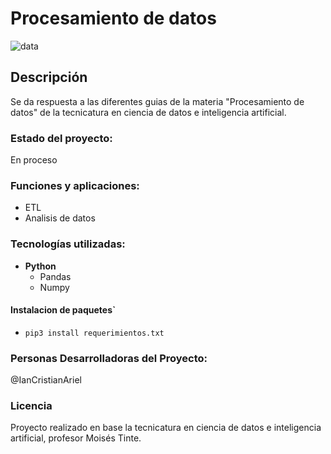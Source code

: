 # Procesamiento de datos
![data](https://raw.githubusercontent.com/ianCristianAriel/procesamiento_datos/main/bigdata.jpg)

## Descripción
Se da respuesta a las diferentes guias de la materia "Procesamiento de datos" de la tecnicatura en ciencia de datos e inteligencia artificial.

### Estado del proyecto:
En proceso

### Funciones y aplicaciones:
- ETL
- Analisis de datos

### Tecnologías utilizadas:
- **Python**
  - Pandas
  - Numpy

#### Instalacion de paquetes`
- `pip3 install requerimientos.txt`

### Personas Desarrolladoras del Proyecto:
@IanCristianAriel

### Licencia
Proyecto realizado en base la tecnicatura en ciencia de datos e inteligencia artificial, profesor Moisés Tinte.


